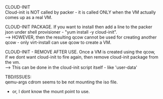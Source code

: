 CLOUD-INIT  
Cloud-init is NOT called by packer - it is called ONLY when the VM actually comes up as a real VM.  
  
CLOUD-INIT PACKAGE. 
If you want to install then add a line to the packer json under shell provisioner - "yum install -y cloud-init".   
--> HOWEVER, then the resulting qcow cannot be used for creating another qcow - only virt-install can use qcow to create a VM. 

CLOUD-INIT - REMOVE AFTER USE. 
Once a VM is created using the qcow, if we dont want cloud-init to fire again, then remove cloud-init package from the vm.  
--> This can be done in the cloud-init script itself - like 'user-data'

TBD/ISSUES:  
qemu-args cdrom seems to be not mounting the iso file. 
- or, I dont know the mount point to use. 
